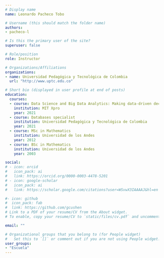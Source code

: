 ```yaml
---
# Display name
name: Leonardo Pacheco Tobo

# Username (this should match the folder name)
authors:
- pacheco-l

# Is this the primary user of the site?
superuser: false

# Role/position
role: Instructor

# Organizations/Affiliations
organizations:
- name: Universidad Pedagógica y Tecnológica de Colombia
  url: "http://www.uptc.edu.co"

# Short bio (displayed in user profile at end of posts)
education:
  courses:
  - course: Data Science and Big Data Analytics: Making data-driven decisions
    institution: MIT Xpro
    year: 2021
  - course: Databases specialist
    institution: Universidad Pedagógica y Tecnológica de Colombia
    year: 2021
  - course: MSc in Mathematics
    institution: Universidad de los Andes
    year: 2012
  - course: BSc in Mathematics
    institution: Universidad de los Andes
    year: 2003

social:
# - icon: orcid
#   icon_pack: ai
#   link: https://orcid.org/0000-0003-4478-5201
# - icon: google-scholar
#   icon_pack: ai
#   link: https://scholar.google.com/citations?user=WSvwX3IAAAAJ&hl=en

#- icon: github
#  icon_pack: fab
#  link: https://github.com/gcushen
# Link to a PDF of your resume/CV from the About widget.
# To enable, copy your resume/CV to `static/files/cv.pdf` and uncomment the lines below.

email: ""

# Organizational groups that you belong to (for People widget)
#   Set this to `[]` or comment out if you are not using People widget.
user_groups: 
- "Escuela"
---
```


